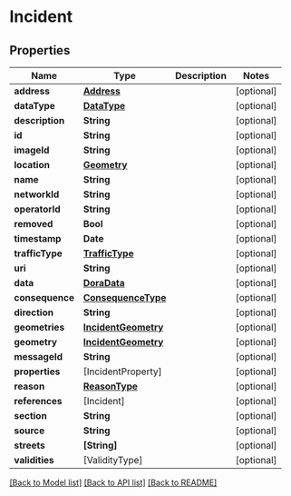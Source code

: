 # Incident

## Properties
Name | Type | Description | Notes
------------ | ------------- | ------------- | -------------
**address** | [**Address**](Address.md) |  | [optional] 
**dataType** | [**DataType**](DataType.md) |  | [optional] 
**description** | **String** |  | [optional] 
**id** | **String** |  | [optional] 
**imageId** | **String** |  | [optional] 
**location** | [**Geometry**](Geometry.md) |  | [optional] 
**name** | **String** |  | [optional] 
**networkId** | **String** |  | [optional] 
**operatorId** | **String** |  | [optional] 
**removed** | **Bool** |  | [optional] 
**timestamp** | **Date** |  | [optional] 
**trafficType** | [**TrafficType**](TrafficType.md) |  | [optional] 
**uri** | **String** |  | [optional] 
**data** | [**DoraData**](DoraData.md) |  | [optional] 
**consequence** | [**ConsequenceType**](ConsequenceType.md) |  | [optional] 
**direction** | **String** |  | [optional] 
**geometries** | [**IncidentGeometry**](IncidentGeometry.md) |  | [optional] 
**geometry** | [**IncidentGeometry**](IncidentGeometry.md) |  | [optional] 
**messageId** | **String** |  | [optional] 
**properties** | [IncidentProperty] |  | [optional] 
**reason** | [**ReasonType**](ReasonType.md) |  | [optional] 
**references** | [Incident] |  | [optional] 
**section** | **String** |  | [optional] 
**source** | **String** |  | [optional] 
**streets** | **[String]** |  | [optional] 
**validities** | [ValidityType] |  | [optional] 

[[Back to Model list]](../README.md#documentation-for-models) [[Back to API list]](../README.md#documentation-for-api-endpoints) [[Back to README]](../README.md)



